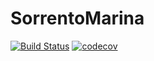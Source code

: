 # SorrentoMarina
[![Build Status](https://travis-ci.com/GPS-IS-The-Boys/SorrentoMarina.svg?branch=main)](https://travis-ci.com/GPS-IS-The-Boys/SorrentoMarina)
[![codecov](https://codecov.io/gh/GPS-IS-The-Boys/SorrentoMarina/branch/main/graph/badge.svg?token=NUEKV4ERU7)](https://codecov.io/gh/GPS-IS-The-Boys/SorrentoMarina)